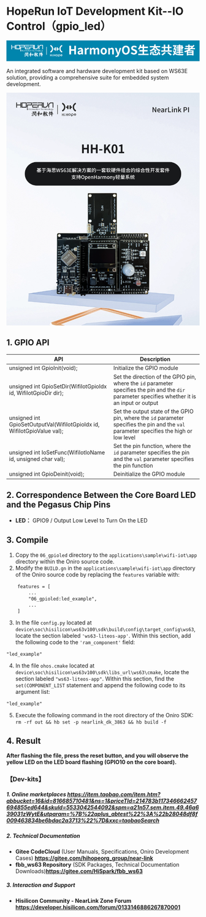 # HopeRun IoT Development Kit--IO Control（gpio_led）

![hihope_illustration](../../Image/hihope_illustration.png)

An integrated software and hardware development kit based on WS63E solution, providing a comprehensive suite for embedded system development.

![wifi_iot](../../Image/HH-K01.png)

## 1. GPIO API

| API                                                          | **Description**                                              |
| ------------------------------------------------------------ | ------------------------------------------------------------ |
| unsigned int GpioInit(void);                                 | Initialize the GPIO module                                   |
| unsigned int GpioSetDir(WifiIotGpioIdx id, WifiIotGpioDir dir); | Set the direction of the GPIO pin, where the `id` parameter specifies the pin and the `dir` parameter specifies whether it is an input or output |
| unsigned int GpioSetOutputVal(WifiIotGpioIdx id, WifiIotGpioValue val); | Set the output state of the GPIO pin, where the `id` parameter specifies the pin and the `val` parameter specifies the high or low level |
| unsigned int IoSetFunc(WifiIotIoName id, unsigned char val); | Set the pin function, where the `id` parameter specifies the pin and the `val` parameter specifies the pin function |
| unsigned int GpioDeinit(void);                               | Deinitialize the GPIO module                                 |

## 2. **Correspondence Between the Core Board LED and the Pegasus Chip Pins**

- **LED：** GPIO9 / Output Low Level to Turn On the LED


## 3. **Compile**

1. Copy the `06_gpioled` directory to the `applications\sample\wifi-iot\app` directory within the Oniro source code.
2. Modify the `BUILD.gn` in the `applications\sample\wifi-iot\app` directory of the Oniro source code by replacing the `features` variable with:

```
    features = [
        ...
        "06_gpioled:led_example",
        ...
    ]
```
3. In the file `config.py` located at `device\soc\hisilicon\ws63v100\sdk\build\config\target_config\ws63`, locate the section labeled `'ws63-liteos-app'`. Within this section, add the following code to the `'ram_component'` field:
```
"led_example"
```

4. In the file `ohos.cmake` located at `device\soc\hisilicon\ws63v100\sdk\libs_url\ws63\cmake`, locate the section labeled `"ws63-liteos-app"`. Within this section, find the `set(COMPONENT_LIST` statement and append the following code to its argument list:
```
"led_example"
```
5. Execute the following command in the root directory of the Oniro SDK: `rm -rf out && hb set -p nearlink_dk_3863 && hb build -f`

## 4. Result

**After flashing the file, press the reset button, and you will observe the yellow LED on the LED board flashing (GPIO10 on the core board).**

### 【Dev-kits】

##### 1. Online marketplaces  https://item.taobao.com/item.htm?abbucket=16&id=816685710481&ns=1&priceTId=214783b117346662457694855ed644&skuId=5533042544092&spm=a21n57.sem.item.49.46a639031zWytE&utparam=%7B%22aplus_abtest%22%3A%22b28048df8f009463834be6bdac2a3713%22%7D&xxc=taobaoSearch

##### 2. **Technical Documentation**

- **Gitee CodeCloud** (User Manuals, Specifications, Oniro Development Cases) **https://gitee.com/hihopeorg_group/near-link**
- **fbb_ws63 Repository** (SDK Packages, Technical Documentation Downloads)**https://gitee.com/HiSpark/fbb_ws63**

##### 3. **Interaction and Support**

- **Hisilicon Community - NearLink Zone Forum** **https://developer.hisilicon.com/forum/0133146886267870001**

